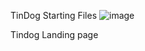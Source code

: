 TinDog Starting Files
![image](https://github.com/angelbaezsa/tindog/assets/47637565/dff59dcf-e590-4d68-9e4e-e9e391ea040b)

Tindog Landing page
